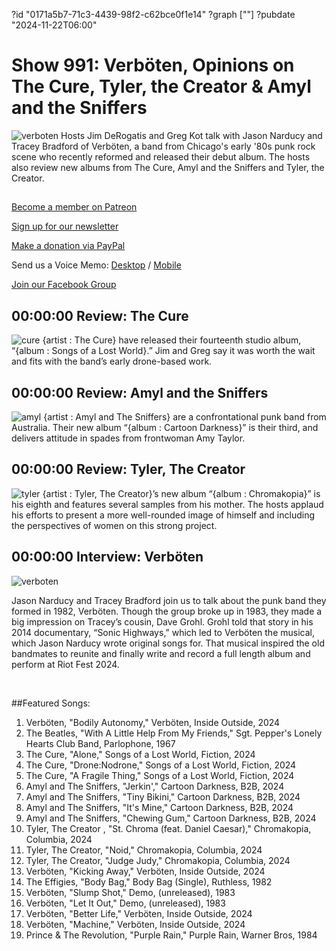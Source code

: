 ?id "0171a5b7-71c3-4439-98f2-c62bce0f1e14"
?graph [""]
?pubdate "2024-11-22T06:00"
# Show 991: Verböten, Opinions on The Cure, Tyler, the Creator & Amyl and the Sniffers
![verboten](https://static.soundopinions.org/images/2024/verboten.png)
Hosts Jim DeRogatis and Greg Kot talk with Jason Narducy and Tracey Bradford of Verböten, a band from Chicago's early '80s punk rock scene who recently reformed and released their debut album. The hosts also review new albums from The Cure, Amyl and the Sniffers and Tyler, the Creator.

## 

[Become a member on Patreon](https://bit.ly/3slWZvc)

[Sign up for our newsletter](https://bit.ly/3eEvRnG)

[Make a donation via PayPal](https://bit.ly/3dmt9lU)

Send us a Voice Memo: [Desktop](http://bit.ly/2RyD5Ah) / [Mobile](http://sayhi.chat/soundops)

[Join our Facebook Group](https://bit.ly/3sivr9T)

## 00:00:00 Review: The Cure
![cure](https://static.soundopinions.org/images/2024/the-cure.jpeg)
{artist : The Cure} have released their fourteenth studio album, “{album : Songs of a Lost World}.” Jim and Greg say it was worth the wait and fits with the band’s early drone-based work.

## 00:00:00 Review: Amyl and the Sniffers
![amyl](https://static.soundopinions.org/images/2024/amyl.jpg)
{artist : Amyl and The Sniffers} are a confrontational punk band from Australia. Their new album “{album : Cartoon Darkness}” is their third, and delivers attitude in spades from frontwoman Amy Taylor.

## 00:00:00 Review: Tyler, The Creator
![tyler](https://static.soundopinions.org/images/2024/chroma.jpeg)
{artist : Tyler, The Creator}’s new album “{album : Chromakopia}” is his eighth and features several samples from his mother. The hosts applaud his efforts to present a more well-rounded image of himself and including the perspectives of women on this strong project. 

## 00:00:00 Interview: Verböten
![verboten](https://static.soundopinions.org/images/2024/verboten.png)

Jason Narducy and Tracey Bradford join us to talk about the punk band they formed in 1982, Verböten. Though the group broke up in 1983, they made a big impression on Tracey’s cousin, Dave Grohl. Grohl told that story in his 2014 documentary, “Sonic Highways,” which led to Verböten the musical, which Jason Narducy wrote original songs for. That musical inspired the old bandmates to reunite and finally write and record a full length album and perform at Riot Fest 2024. 

 

##Featured Songs:

1. Verböten, "Bodily Autonomy," Verböten, Inside Outside, 2024
1. The Beatles, "With A Little Help From My Friends," Sgt. Pepper's Lonely Hearts Club Band, Parlophone, 1967
1. The Cure, "Alone," Songs of a Lost World, Fiction, 2024
1. The Cure, "Drone:Nodrone," Songs of a Lost World, Fiction, 2024
1. The Cure, "A Fragile Thing," Songs of a Lost World, Fiction, 2024
1. Amyl and The Sniffers, "Jerkin'," Cartoon Darkness, B2B, 2024
1. Amyl and The Sniffers, "Tiny Bikini," Cartoon Darkness, B2B, 2024
1. Amyl and The Sniffers, "It's Mine," Cartoon Darkness, B2B, 2024
1. Amyl and The Sniffers, "Chewing Gum," Cartoon Darkness, B2B, 2024
1. Tyler, The Creator , "St. Chroma (feat. Daniel Caesar)," Chromakopia, Columbia, 2024
1. Tyler, The Creator, "Noid," Chromakopia, Columbia, 2024
1. Tyler, The Creator, "Judge Judy," Chromakopia, Columbia, 2024
1. Verböten, "Kicking Away," Verböten, Inside Outside, 2024
1. The Effigies, "Body Bag," Body Bag (Single), Ruthless, 1982
1. Verböten, "Slump Shot," Demo, (unreleased), 1983
1. Verböten, "Let It Out," Demo, (unreleased), 1983
1. Verböten, "Better Life," Verböten, Inside Outside, 2024
1. Verböten, "Machine," Verböten, Inside Outside, 2024
1. Prince & The Revolution, "Purple Rain," Purple Rain, Warner Bros, 1984

